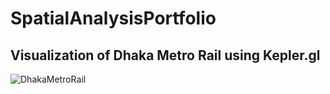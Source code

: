 # SpatialAnalysisPortfolio

## Visualization of Dhaka Metro Rail using Kepler.gl

![DhakaMetroRail](https://user-images.githubusercontent.com/45337017/157621934-af6a0dde-881e-4ce6-b385-ccba9d4d17c4.png)

